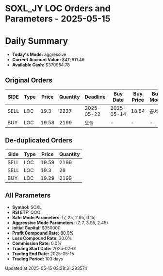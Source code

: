 # SOXL_JY LOC Orders and Parameters - 2025-05-15

# Daily Summary

- **Today's Mode:** aggressive
- **Current Account Value:** $412911.46
- **Available Cash:** $370954.78

## Original Orders

| SIDE | Type | Price | Quantity | Deadline | Buy Date | Buy Price | Buy Mode |
|------|------|-------|----------|----------|----------|-----------|----------|
| SELL | LOC | 19.3 | 2227 | 2025-05-22 | 2025-05-14 | 18.84 | 공세 |
| BUY | LOC | 19.58 | 2199 | 오늘 | - | - | - |

## De-duplicated Orders

| Side | Type | Price | Quantity |
|------|------|-------|----------|
| SELL | LOC | 19.59 | 2199 |
| SELL | LOC | 19.3 | 28 |
| BUY | LOC | 19.29 | 2199 |

## All Parameters

- **Symbol:** SOXL
- **RSI ETF:** QQQ
- **Safe Mode Parameters:** (7, 25, 2.95, 0.15)
- **Aggressive Mode Parameters:** (7, 7, 3.95, 2.45)
- **Initial Capital:** $350000
- **Profit Compound Rate:** 80.0%
- **Loss Compound Rate:** 30.0%
- **Commission Rate:** 0.0%
- **Trading Start Date:** 2025-02-01
- **Trading End Date:** 2025-05-15
- **Trading Period:** 103 days

Updated at 2025-05-15 03:38:31.283574
